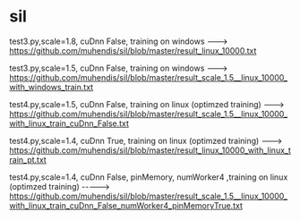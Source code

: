 # sil

test3.py,scale=1.8, cuDnn False, training on windows ---> https://github.com/muhendis/sil/blob/master/result_linux_10000.txt 

test3.py,scale=1.5, cuDnn False, training on windows ---> https://github.com/muhendis/sil/blob/master/result_scale_1.5__linux_10000_with_windows_train.txt

test4.py,scale=1.5, cuDnn False, training on linux (optimzed training) ---> https://github.com/muhendis/sil/blob/master/result_scale_1.5__linux_10000_with_linux_train_cuDnn_False.txt

test4.py,scale=1.4, cuDnn True, training on linux (optimzed training) ---> https://github.com/muhendis/sil/blob/master/result_linux_10000_with_linux_train_pt.txt

test4.py,scale=1.4, cuDnn False, pinMemory, numWorker4 ,training on linux (optimzed training) -----> https://github.com/muhendis/sil/blob/master/result_scale_1.5__linux_10000_with_linux_train_cuDnn_False_numWorker4_pinMemoryTrue.txt
